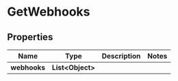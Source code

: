 
# GetWebhooks

## Properties
Name | Type | Description | Notes
------------ | ------------- | ------------- | -------------
**webhooks** | **List&lt;Object&gt;** |  | 



